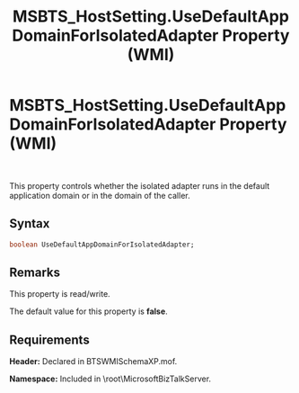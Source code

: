 ﻿---
title: MSBTS_HostSetting.UseDefaultAppDomainForIsolatedAdapter Property (WMI)
TOCTitle: MSBTS_HostSetting.UseDefaultAppDomainForIsolatedAdapter Property (WMI)
ms:assetid: 2b54a1bb-5269-4bc6-9a94-3a5cc167ae4f
ms:mtpsurl: https://msdn.microsoft.com/en-us/library/Gg678625(v=BTS.80)
ms:contentKeyID: 51527035
ms.date: 08/30/2017
mtps_version: v=BTS.80
dev_langs:
- vb
---

# MSBTS\_HostSetting.UseDefaultAppDomainForIsolatedAdapter Property (WMI)

 

This property controls whether the isolated adapter runs in the default application domain or in the domain of the caller.

## Syntax

``` vb
boolean UseDefaultAppDomainForIsolatedAdapter;  
```

## Remarks

This property is read/write.

The default value for this property is **false**.

## Requirements

**Header:** Declared in BTSWMISchemaXP.mof.

**Namespace:** Included in \\root\\MicrosoftBizTalkServer.

